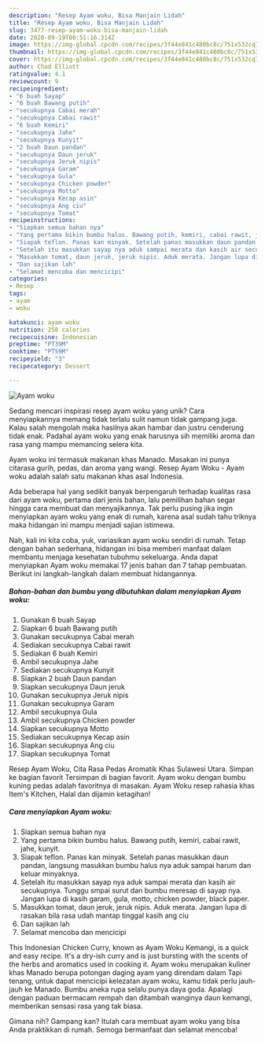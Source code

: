 ```yaml
---
description: "Resep Ayam woku, Bisa Manjain Lidah"
title: "Resep Ayam woku, Bisa Manjain Lidah"
slug: 3477-resep-ayam-woku-bisa-manjain-lidah
date: 2020-09-19T00:51:16.314Z
image: https://img-global.cpcdn.com/recipes/3f44e841c480bc8c/751x532cq70/ayam-woku-foto-resep-utama.jpg
thumbnail: https://img-global.cpcdn.com/recipes/3f44e841c480bc8c/751x532cq70/ayam-woku-foto-resep-utama.jpg
cover: https://img-global.cpcdn.com/recipes/3f44e841c480bc8c/751x532cq70/ayam-woku-foto-resep-utama.jpg
author: Chad Elliott
ratingvalue: 4.1
reviewcount: 9
recipeingredient:
- "6 buah Sayap"
- "6 buah Bawang putih"
- "secukupnya Cabai merah"
- "secukupnya Cabai rawit"
- "6 buah Kemiri"
- "secukupnya Jahe"
- "secukupnya Kunyit"
- "2 buah Daun pandan"
- "secukupnya Daun jeruk"
- "secukupnya Jeruk nipis"
- "secukupnya Garam"
- "secukupnya Gula"
- "secukupnya Chicken powder"
- "secukupnya Motto"
- "secukupnya Kecap asin"
- "secukupnya Ang ciu"
- "secukupnya Tomat"
recipeinstructions:
- "Siapkan semua bahan nya"
- "Yang pertama bikin bumbu halus. Bawang putih, kemiri, cabai rawit, jahe, kunyit."
- "Siapak teflon. Panas kan minyak. Setelah panas masukkan daun pandan, langsung masukkan bumbu halus nya aduk sampai harum dan keluar minyaknya."
- "Setelah itu masukkan sayap nya aduk sampai merata dan kasih air secukupnya. Tunggu smpai surut dan bumbu meresap di sayap nya. Jangan lupa di kasih garam, gula, motto, chicken powder, black paper."
- "Masukkan tomat, daun jeruk, jeruk nipis. Aduk merata. Jangan lupa di rasakan bila rasa udah mantap tinggal kasih ang ciu"
- "Dan sajikan lah"
- "Selamat mencoba dan mencicipi"
categories:
- Resep
tags:
- ayam
- woku

katakunci: ayam woku 
nutrition: 258 calories
recipecuisine: Indonesian
preptime: "PT39M"
cooktime: "PT59M"
recipeyield: "3"
recipecategory: Dessert

---
```



![Ayam woku](https://img-global.cpcdn.com/recipes/3f44e841c480bc8c/751x532cq70/ayam-woku-foto-resep-utama.jpg)

Sedang mencari inspirasi resep ayam woku yang unik? Cara menyiapkannya memang tidak terlalu sulit namun tidak gampang juga. Kalau salah mengolah maka hasilnya akan hambar dan justru cenderung tidak enak. Padahal ayam woku yang enak harusnya sih memiliki aroma dan rasa yang mampu memancing selera kita.

Ayam woku ini termasuk makanan khas Manado. Masakan ini punya citarasa gurih, pedas, dan aroma yang wangi. Resep Ayam Woku - Ayam woku adalah salah satu makanan khas asal Indonesia.

Ada beberapa hal yang sedikit banyak berpengaruh terhadap kualitas rasa dari ayam woku, pertama dari jenis bahan, lalu pemilihan bahan segar hingga cara membuat dan menyajikannya. Tak perlu pusing jika ingin menyiapkan ayam woku yang enak di rumah, karena asal sudah tahu triknya maka hidangan ini mampu menjadi sajian istimewa.


Nah, kali ini kita coba, yuk, variasikan ayam woku sendiri di rumah. Tetap dengan bahan sederhana, hidangan ini bisa memberi manfaat dalam membantu menjaga kesehatan tubuhmu sekeluarga. Anda dapat menyiapkan Ayam woku memakai 17 jenis bahan dan 7 tahap pembuatan. Berikut ini langkah-langkah dalam membuat hidangannya.

<!--inarticleads1-->

##### Bahan-bahan dan bumbu yang dibutuhkan dalam menyiapkan Ayam woku:

1. Gunakan 6 buah Sayap
1. Siapkan 6 buah Bawang putih
1. Gunakan secukupnya Cabai merah
1. Sediakan secukupnya Cabai rawit
1. Sediakan 6 buah Kemiri
1. Ambil secukupnya Jahe
1. Sediakan secukupnya Kunyit
1. Siapkan 2 buah Daun pandan
1. Siapkan secukupnya Daun jeruk
1. Gunakan secukupnya Jeruk nipis
1. Gunakan secukupnya Garam
1. Ambil secukupnya Gula
1. Ambil secukupnya Chicken powder
1. Siapkan secukupnya Motto
1. Sediakan secukupnya Kecap asin
1. Siapkan secukupnya Ang ciu
1. Siapkan secukupnya Tomat


Resep Ayam Woku, Cita Rasa Pedas Aromatik Khas Sulawesi Utara. Simpan ke bagian favorit Tersimpan di bagian favorit. Ayam woku dengan bumbu kuning pedas adalah favoritnya di masakan. Ayam Woku resep rahasia khas Item&#39;s Kitchen, Halal dan dijamin ketagihan! 

<!--inarticleads2-->

##### Cara menyiapkan Ayam woku:

1. Siapkan semua bahan nya
1. Yang pertama bikin bumbu halus. Bawang putih, kemiri, cabai rawit, jahe, kunyit.
1. Siapak teflon. Panas kan minyak. Setelah panas masukkan daun pandan, langsung masukkan bumbu halus nya aduk sampai harum dan keluar minyaknya.
1. Setelah itu masukkan sayap nya aduk sampai merata dan kasih air secukupnya. Tunggu smpai surut dan bumbu meresap di sayap nya. Jangan lupa di kasih garam, gula, motto, chicken powder, black paper.
1. Masukkan tomat, daun jeruk, jeruk nipis. Aduk merata. Jangan lupa di rasakan bila rasa udah mantap tinggal kasih ang ciu
1. Dan sajikan lah
1. Selamat mencoba dan mencicipi


This Indonesian Chicken Curry, known as Ayam Woku Kemangi, is a quick and easy recipe. It&#39;s a dry-ish curry and is just bursting with the scents of the herbs and aromatics used in cooking it. Ayam woku merupakan kuliner khas Manado berupa potongan daging ayam yang direndam dalam Tapi tenang, untuk dapat mencicipi kelezatan ayam woku, kamu tidak perlu jauh-jauh ke Manado. Bumbu aneka rupa selalu punya daya goda. Apalagi dengan paduan bermacam rempah dan ditambah wanginya daun kemangi, memberikan sensasi rasa yang tak biasa. 

Gimana nih? Gampang kan? Itulah cara membuat ayam woku yang bisa Anda praktikkan di rumah. Semoga bermanfaat dan selamat mencoba!
